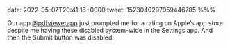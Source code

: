 date: 2022-05-07T20:41:18+0000
tweet: 1523040297059446785
%%%

Our app [@pdfviewerapp](https://twitter.com/pdfviewerapp) just prompted me for a rating on Apple’s app store despite me having these disabled system-wide in the Settings app. And then the Submit button was disabled.
